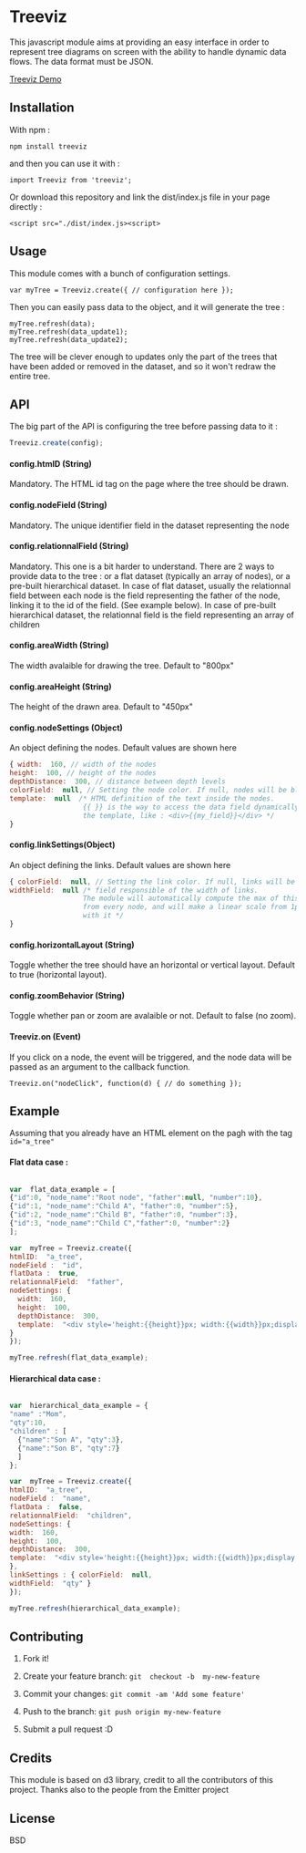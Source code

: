 
# Treeviz

This javascript module aims at providing an easy interface in order to represent tree diagrams on screen with the ability to handle dynamic data flows. The data format must be JSON.

[Treeviz Demo](https://codepen.io/anon/pen/BPNvYL#anon-login)
  

## Installation

With npm :

`npm install treeviz`

and then you can use it with :

`import Treeviz from 'treeviz';`

Or download this repository and link the dist/index.js file in your page directly :
  
  `<script src="./dist/index.js><script>`

## Usage

This module comes with a bunch of configuration settings.

`var myTree = Treeviz.create({ // configuration here });`

Then you can easily pass data to the object, and it will generate the tree :

```
myTree.refresh(data);
myTree.refresh(data_update1);
myTree.refresh(data_update2);
```

The tree will be clever enough to updates only the part of the trees that have been added or removed in the dataset, and so it won't redraw the entire tree.

## API
The big part of the API is configuring the tree before passing data to it :
```js
Treeviz.create(config);
```
#### config.htmlD (String)
Mandatory. The HTML id tag on the page where the tree should be drawn.

#### config.nodeField (String)
Mandatory. The unique identifier field in the dataset representing the node

#### config.relationnalField (String)
Mandatory. This one is a bit harder to understand. There are 2 ways to provide data to the tree : or a flat dataset (typically an array of nodes), or a pre-built hierarchical dataset.
In case of flat dataset, usually the relationnal field between each node is the field representing the father of the node, linking it to the id of the field. (See example below).
In case of pre-built hierarchical dataset, the relationnal field is the field representing an array of children

#### config.areaWidth (String)
The width avalaible for drawing the tree. Default to "800px"


#### config.areaHeight (String)
The height of the drawn area. Default to "450px"


#### config.nodeSettings (Object)
An object defining the nodes. Default values are shown here
```js
{ width:  160, // width of the nodes
height:  100, // height of the nodes
depthDistance:  300, // distance between depth levels
colorField:  null, // Setting the node color. If null, nodes will be blue.
template:  null  /* HTML definition of the text inside the nodes. 
                  {{ }} is the way to access the data field dynamically inside 
                  the template, like : <div>{{my_field}}</div> */
}
```

#### config.linkSettings(Object)
An object defining the links. Default values are shown here
```js
{ colorField:  null, // Setting the link color. If null, links will be grey
widthField:  null /* field responsible of the width of links.
                  The module will automatically compute the max of this field
                  from every node, and will make a linear scale from 1px to 50px 
                  with it */
}
  ```


#### config.horizontalLayout (String)
Toggle whether the tree should have an horizontal or vertical layout. Default to true (horizontal layout).


#### config.zoomBehavior (String)
Toggle whether pan or zoom are avalaible or not. Default to false (no zoom).

#### Treeviz.on (Event)
If you click on a node, the event will be triggered, and the node data will be passed as an argument to the callback function.

`Treeviz.on("nodeClick", function(d) { // do something });`
  
## Example
  Assuming that you already have an HTML element on the pagh with the tag `id="a_tree"`

#### Flat data case :
```js

var  flat_data_example = [
{"id":0, "node_name":"Root node", "father":null, "number":10},
{"id":1, "node_name":"Child A", "father":0, "number":5},
{"id":2, "node_name":"Child B", "father":0, "number":3},
{"id":3, "node_name":"Child C","father":0, "number":2}
];

var  myTree = Treeviz.create({
htmlID:  "a_tree",
nodeField :  "id",
flatData :  true,
relationnalField:  "father",
nodeSettings: {
  width:  160,
  height:  100,
  depthDistance:  300,
  template:  "<div style='height:{{height}}px; width:{{width}}px;display:flex;justify-content:center;align-items:center;'><div>{{node_name}}</div></div>"
}
});

myTree.refresh(flat_data_example);
```
  #### Hierarchical data case :
  ```js

var  hierarchical_data_example = {
"name" :"Mom", 
"qty":10, 
"children" : [ 
    {"name":"Son A", "qty":3},
    {"name":"Son B", "qty":7}
    ]
};

var  myTree = Treeviz.create({
htmlID:  "a_tree",
nodeField :  "name",
flatData :  false,
relationnalField:  "children",
nodeSettings: {
  width:  160,
  height:  100,
  depthDistance:  300,
  template:  "<div style='height:{{height}}px; width:{{width}}px;display:flex;justify-content:center;align-items:center;'><div>{{name}}</div></div>"
},
linkSettings : { colorField:  null, 
widthField:  "qty" }
});

myTree.refresh(hierarchical_data_example);
```

## Contributing

1. Fork it!

2. Create your feature branch: `git  checkout -b  my-new-feature`

3.  Commit  your  changes: `git commit -am 'Add some feature'`

4.  Push  to  the  branch: `git push origin my-new-feature`

5.  Submit  a  pull  request :D

  

## Credits

This  module  is  based  on  d3  library, credit  to  all  the  contributors  of  this  project.
Thanks also to the people from the Emitter project

## License

BSD
